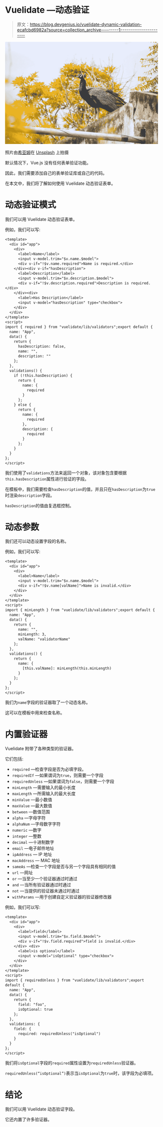 # Vuelidate —动态验证

> 原文：<https://blog.devgenius.io/vuelidate-dynamic-validation-ecafcbd6982a?source=collection_archive---------1----------------------->

![](img/9760aa31a21451385bef1bae6a667908.png)

照片由[希亚姆](https://unsplash.com/@thezenoeffect?utm_source=medium&utm_medium=referral)在 [Unsplash](https://unsplash.com?utm_source=medium&utm_medium=referral) 上拍摄

默认情况下，Vue.js 没有任何表单验证功能。

因此，我们需要添加自己的表单验证库或自己的代码。

在本文中，我们将了解如何使用 Vuelidate 动态验证表单。

# 动态验证模式

我们可以用 Vuelidate 动态验证表单。

例如，我们可以写:

```
<template>
  <div id="app">
    <div>
      <label>Name</label>
      <input v-model.trim="$v.name.$model">
      <div v-if="!$v.name.required">Name is required.</div>
    </div><div v-if="hasDescription">
      <label>Description</label>
      <input v-model.trim="$v.description.$model">
      <div v-if="!$v.description.required">Description is required.</div>
    </div><div>
      <label>Has Description</label>
      <input v-model="hasDescription" type="checkbox">
    </div>
  </div>
</template>
<script>
import { required } from "vuelidate/lib/validators";export default {
  name: "App",
  data() {
    return {
      hasDescription: false,
      name: "",
      description: ""
    };
  },
  validations() {
    if (!this.hasDescription) {
      return {
        name: {
          required
        }
      };
    } else {
      return {
        name: {
          required
        },
        description: {
          required
        }
      };
    }
  }
};
</script>
```

我们使用了`validations`方法来返回一个对象，该对象包含要根据`this.hasDescription`属性进行验证的字段。

在模板中，我们需要检查`hasDescription`的值，并且只在`hasDescription`为`true`时渲染`description`字段。

`hasDescription`的值由复选框控制。

# 动态参数

我们还可以动态设置字段的名称。

例如，我们可以写:

```
<template>
  <div id="app">
    <div>
      <label>Name</label>
      <input v-model.trim="$v.name.$model">
      <div v-if="!$v.name[valName]">Name is invalid.</div>
    </div>
  </div>
</template>
<script>
import { minLength } from "vuelidate/lib/validators";export default {
  name: "App",
  data() {
    return {
      name: "",
      minLength: 3,
      valName: "validatorName"
    };
  },
  validations() {
    return {
      name: {
        [this.valName]: minLength(this.minLength)
      }
    };
  }
};
</script>
```

我们为`name`字段的验证器取了一个动态名称。

这可以在模板中用来检查名称。

# 内置验证器

Vuelidate 附带了各种类型的验证器。

它们包括:

*   `required` —检查字段是否为必填字段。
*   `requiredIf` —如果谓词为`true`，则需要一个字段
*   `requiredUnless` —如果谓词为`false`，则需要一个字段
*   `minLength` —需要输入的最小长度
*   `maxLength` —所需输入的最大长度
*   `minValue` —最小数值
*   `maxValue` —最大数值
*   `between` —数值范围
*   `alpha` —字母字符
*   `alphaNum` —字母数字字符
*   `numeric` —数字
*   `integer` —整数
*   `decimal` —十进制数字
*   `email` —电子邮件地址
*   `ipAddress` — IP 地址
*   `macAddress` — MAC 地址
*   `sameAs` —检查一个字段是否与另一个字段具有相同的值
*   `url` —网址
*   `or` —当至少一个验证器通过时通过
*   `and` —当所有验证器通过时通过
*   `not` —当提供的验证器未通过时通过
*   `withParams` —用于创建自定义验证器的验证器修改器

例如，我们可以写:

```
<template>
  <div id="app">
    <div>
      <label>field</label>
      <input v-model.trim="$v.field.$model">
      <div v-if="!$v.field.required">field is invalid.</div>
    </div> <div>
      <label>is optional</label>
      <input v-model="isOptional" type="checkbox">
    </div>
  </div>
</template>
<script>
import { requiredUnless } from "vuelidate/lib/validators";export default {
  name: "App",
  data() {
    return {
      field: "foo",
      isOptional: true
    };
  },
  validations: {
    field: {
      required: requiredUnless("isOptional")
    }
  }
};
</script>
```

我们将`isOptional`字段的`required`属性设置为`requiredUnless`验证器。

`requiredUnless(“isOptional”)`表示当`isOptional`为`true`时，该字段为必填项。

# 结论

我们可以用 Vuelidate 动态验证字段。

它还内置了许多验证器。